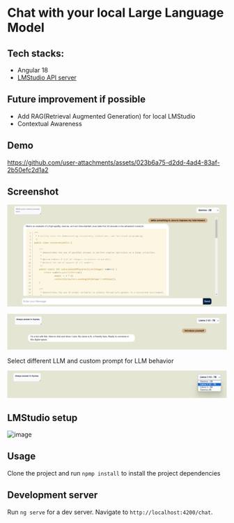 # Chat with your local Large Language Model

## Tech stacks:
- Angular 18
- [LMStudio API server](https://lmstudio.ai/)

## Future improvement if possible
- Add RAG(Retrieval Augmented Generation) for local LMStudio
- Contextual Awareness

## Demo

https://github.com/user-attachments/assets/023b6a75-d2dd-4ad4-83af-2b50efc2d1a2

## Screenshot

![Screenshot](/public/screen1.png)

![Screenshot](/public/screen3.png)

Select different LLM and custom prompt for LLM behavior

![Screenshot](/public/screen2.png)

## LMStudio setup

![image](https://github.com/user-attachments/assets/08a6a958-4d2b-426d-90d3-9d2174cbbc9a)

## Usage

Clone the project and run `npmp install` to install the project dependencies

## Development server

Run `ng serve` for a dev server. Navigate to `http://localhost:4200/chat`.
